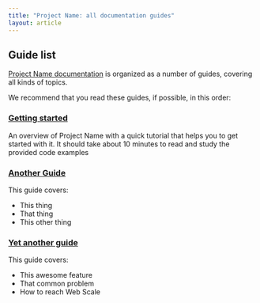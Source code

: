 ```yaml
---
title: "Project Name: all documentation guides"
layout: article
---
```


## Guide list

[Project Name documentation](https://github.com/clojurewerkz/) is organized as a number of guides, covering all kinds of topics.

We recommend that you read these guides, if possible, in this order:


###  [Getting started](/articles/getting_started.html)

An overview of Project Name with a quick tutorial that helps you to get started with it. It should take about
10 minutes to read and study the provided code examples

### [Another Guide](/)

This guide covers:

 * This thing
 * That thing
 * This other thing


### [Yet another guide](/)

This guide covers:

 * This awesome feature
 * That common problem
 * How to reach Web Scale
